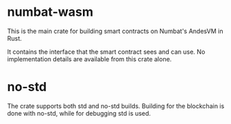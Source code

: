 # numbat-wasm

This is the main crate for building smart contracts on Numbat's AndesVM in Rust.

It contains the interface that the smart contract sees and can use. No implementation details are available from this crate alone.

# no-std

The crate supports both std and no-std builds. Building for the blockchain is done with no-std, while for debugging std is used.
